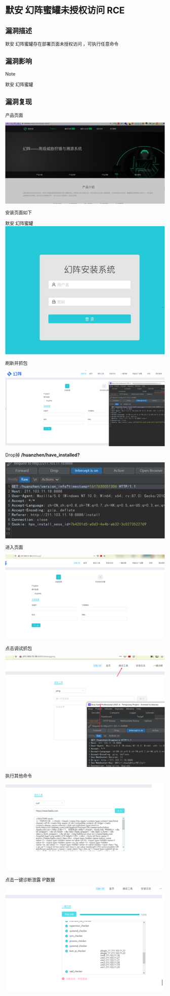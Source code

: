 # 默安 幻阵蜜罐未授权访问 RCE

## 漏洞描述

默安 幻阵蜜罐存在部署页面未授权访问 ，可执行任意命令

## 漏洞影响

> [!NOTE]
>
> 默安 幻阵蜜罐

## 漏洞复现

产品页面

![](resource/默安-幻阵蜜罐未授权访问-RCE/media/1.png)

安装页面如下

默安 幻阵蜜罐![](resource/默安-幻阵蜜罐未授权访问-RCE/media/2.png)

刷新并抓包

![](resource/默安-幻阵蜜罐未授权访问-RCE/media/3.png)

Drop掉 **/huanzhen/have_installed?**

![](resource/默安-幻阵蜜罐未授权访问-RCE/media/4.png)

进入页面

![](resource/默安-幻阵蜜罐未授权访问-RCE/media/5.png)

点击调试抓包

![](resource/默安-幻阵蜜罐未授权访问-RCE/media/6.png)

执行其他命令

![](resource/默安-幻阵蜜罐未授权访问-RCE/media/7.png)

点击一键诊断泄露 IP数据

![](resource/默安-幻阵蜜罐未授权访问-RCE/media/8.png)
